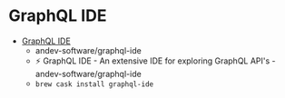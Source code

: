 # GraphQL IDE
- [GraphQL IDE](https://github.com/andev-software/graphql-ide)
  -  andev-software/graphql-ide
  - ⚡️ GraphQL IDE - An extensive IDE for exploring GraphQL API's - andev-software/graphql-ide
  - `brew cask install graphql-ide`
